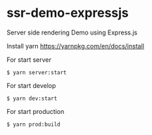 # ssr-demo-expressjs
Server side rendering Demo using Express.js

Install yarn https://yarnpkg.com/en/docs/install

For start server

    $ yarn server:start
    
For start develop

    $ yarn dev:start
    
For start production

    $ yarn prod:build
    
